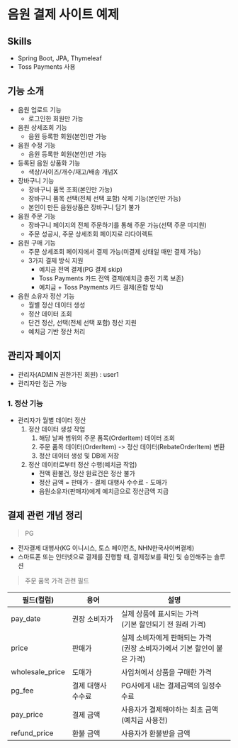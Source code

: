 # 음원 결제 사이트 예제
## Skills
- Spring Boot, JPA, Thymeleaf
- Toss Payments 사용
## 기능 소개
- 음원 업로드 기능
  - 로그인한 회원만 가능
- 음원 상세조회 기능
  - 음원 등록한 회원(본인)만 가능
- 음원 수정 기능
  - 음원 등록한 회원(본인)만 가능
- 등록된 음원 상품화 기능
  - 색상/사이즈/개수/재고/배송 개념X
- 장바구니 기능
  - 장바구니 품목 조회(본인만 가능)
  - 장바구니 품목 선택(전체 선택 포함) 삭제 기능(본인만 가능)
  - 본인이 만든 음원상품은 장바구니 담기 불가
- 음원 주문 기능
  - 장바구니 페이지의 전체 주문하기를 통해 주문 가능(선택 주문 미지원)
  - 주문 성공시, 주문 상세조회 페이지로 리다이렉트 
- 음원 구매 기능
  - 주문 상세조회 페이지에서 결제 가능(미결제 상태일 때만 결제 가능)
  - 3가지 결제 방식 지원
    - 예치금 전액 결제(PG 결제 skip)
    - Toss Payments 카드 전액 결제(예치금 충전 기록 보존)
    - 예치금 + Toss Payments 카드 결제(혼합 방식)
- 음원 소유자 정산 기능
  - 월별 정산 데이터 생성
  - 정산 데이터 조회
  - 단건 정산, 선택(전체 선택 포함) 정산 지원
  - 예치금 기반 정산 처리

## 관리자 페이지
- 관리자(ADMIN 권한가진 회원) : user1
- 관리자만 접근 가능 
### 1. 정산 기능
- 관리자가 월별 데이터 정산
  1) 정산 데이터 생성 작업
     1) 해당 날짜 범위의 주문 품목(OrderItem) 데이터 조회
     2) 주문 품목 데이터(OrderItem) -> 정산 데이터(RebateOrderItem) 변환
     3) 정산 데이터 생성 및 DB에 저장
  2) 정산 데이터로부터 정산 수행(예치금 작업)
     - 전액 환불건, 정산 완료건은 정산 불가
     - 정산 금액 = 판매가 - 결제 대행사 수수료 - 도매가
     - 음원소유자(판매자)에게 예치금으로 정산금액 지급

## 결제 관련 개념 정리
>PG 
  - 전자결제 대행사(KG 이니시스, 토스 페이먼츠, NHN한국사이버결제)
  - 스마트폰 또는 인터넷으로 결제를 진행할 때, 결제정보를 확인 및 승인해주는 솔루션
  
>주문 품목 가격 관련 필드

| 필드(컬럼)          | 용어         | 설명                                                |
|-----------------|------------|---------------------------------------------------|
| pay_date        | 권장 소비자가    | 실제 상품에 표시되는 가격<br/>(기본 할인되기 전 원래 가격)              |
| price           | 판매가        | 실제 소비자에게 판매되는 가격<br/>(권장 소비자가에서 기본 할인이 붙은 가격)     |
| wholesale_price | 도매가        | 사입처에서 상품을 구매한 가격                                  |
| pg_fee          | 결제 대행사 수수료 | PG사에게 내는 결제금액의 일정수수료                              |
| pay_price       | 결제 금액      | 사용자가 결제해야하는 최초 금액(예치금 사용전)                        |
| refund_price    | 환불 금액      | 사용자가 환불받을 금액                                      |
